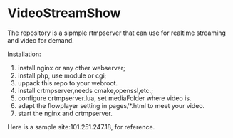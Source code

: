 # VideoStreamShow

The repository is a sipmple rtmpserver that can use for realtime streaming and video for demand.

Installation:
1. install nginx or any other webserver;
2. install php, use module or cgi;
3. uppack this repo to your webroot.
4. install crtmpserver,needs cmake,openssl,etc.;
5. configure crtmpserver.lua, set mediaFolder where video is.
6. adapt the flowplayer setting in pages/*.html to meet your video.
7. start the nginx and crtmpserver.

Here is a sample site:101.251.247.18, for reference.
